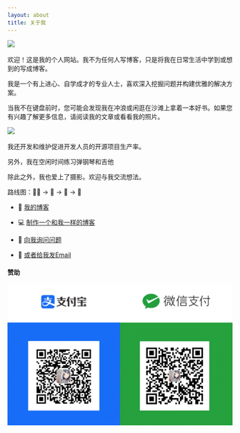 ```yaml
---
layout: about
title: 关于我
---
```



![](https://previews.123rf.com/images/karpenkoilia/karpenkoilia1805/karpenkoilia180500027/102146167-vector-line-web-concept-for-programming-linear-web-banner-for-coding-.jpg)


欢迎！这是我的个人网站。我不为任何人写博客，只是将我在日常生活中学到或想到的写成博客。

我是一个有上进心、自学成才的专业人士，喜欢深入挖掘问题并构建优雅的解决方案。

当我不在键盘前时，您可能会发现我在冲浪或闲逛在沙滩上拿着一本好书。如果您有兴趣了解更多信息，请阅读我的文章或看看我的照片。

![](https://ghchart.rshah.org/jeffreytse)

我还开发和维护促进开发人员的开源项目生产率。

另外，我在空闲时间练习弹钢琴和吉他

除此之外，我也爱上了摄影。欢迎与我交流想法。


路线图：👨‍💻 -> 🎸 -> 🎹 -> 📸


- 📖 [我的博客](https://vanhiupun.github.io/)
  
- 💻 [制作一个和我一样的博客](https://github.com/vanhiupun/Vanhiupun.github.io)
  
- 💬 [向我询问问题](https://github.com/vanhiupun/Vanhiupun.github.io/issues)

- 📧 [或者给我发Email](mailto:fanxiaobin422@gmail.com)

#### 赞助
<img src="./assets/images/img/zz.png">